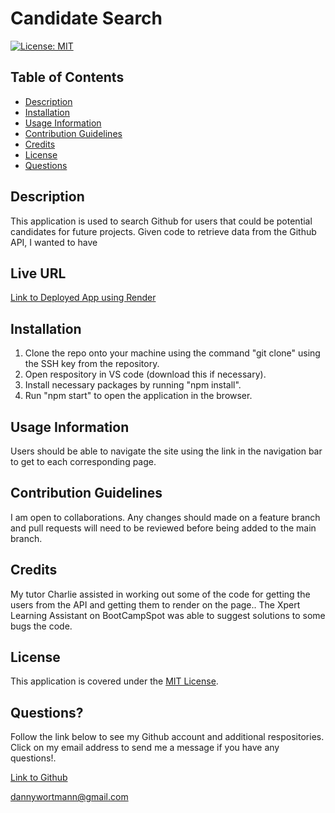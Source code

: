 # Candidate Search 

[![License: MIT](https://img.shields.io/badge/License-MIT-yellow.svg)](https://opensource.org/licenses/MIT)

## Table of Contents

 * [Description](#description)
 * [Installation](#installation)
 * [Usage Information](#usage-information)
 * [Contribution Guidelines](#contribution-guidelines)
 * [Credits](#credits)
 * [License](#license)
 * [Questions](#questions)

## Description
This application is used to search Github for users that could be potential candidates for future projects. Given code to retrieve data from the Github API, I wanted to have 

## Live URL

[Link to Deployed App using Render](https://candidate-search-challenge-13-1.onrender.com)

## Installation
1. Clone the repo onto your machine using the command "git clone" using the SSH key from the repository.
2. Open respository in VS code (download this if necessary). 
3. Install necessary packages by running "npm install". 
4. Run "npm start" to open the application in the browser.

## Usage Information
Users should be able to navigate the site using the link in the navigation bar to get to each corresponding page.

## Contribution Guidelines
I am open to collaborations. Any changes should made on a feature branch and pull requests will need to be reviewed before being added to the main branch.

## Credits
My tutor Charlie assisted in working out some of the code for getting the users from the API and getting them to render on the page.. The Xpert Learning Assistant on BootCampSpot was able to suggest solutions to some bugs the code.

## License
This application is covered under the [MIT License](https://opensource.org/licenses/MIT).

## Questions?
Follow the link below to see my Github account and additional respositories. Click on my email address to send me a message if you have any questions!.

[Link to Github](http://github.com/dlwortmann)

<a href="mailto:dannywortmann@gmail.com">dannywortmann@gmail.com</a>


